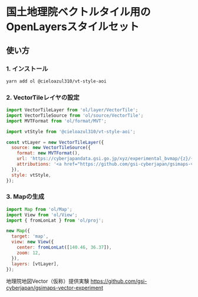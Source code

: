 # 国土地理院ベクトルタイル用のOpenLayersスタイルセット

## 使い方

### 1. インストール

```sh
yarn add ol @cieloazul310/vt-style-aoi
```

### 2. VectorTileレイヤの設定

```JavaScript
import VectorTileLayer from 'ol/layer/VectorTile';
import VectorTileSource from 'ol/source/VectorTile';
import MVTFormat from 'ol/format/MVT';

import vtStyle from '@cieloazul310/vt-style-aoi';

const vtLayer = new VectorTileLayer({
  source: new VectorTileSource({
    format: new MVTFormat(),
    url: 'https://cyberjapandata.gsi.go.jp/xyz/experimental_bvmap/{z}/{x}/{y}.pbf',
    attributions: '<a href="https://github.com/gsi-cyberjapan/gsimaps-vector-experiment" target="_blank" rel=”noopener noreferrer”>国土地理院</a>',
  }),
  style: vtStyle,
});

```

### 3. Mapの生成

```JavaScript
import Map from 'ol/Map';
import View from 'ol/View';
import { fromLonLat } from 'ol/proj';

new Map({
  target: 'map',
  view: new View({
    center: fromLonLat([140.46, 36.37]),
    zoom: 12,
  }),
  layers: [vtLayer],
});
```

地理院地図Vector（仮称）提供実験
<https://github.com/gsi-cyberjapan/gsimaps-vector-experiment>

[1]: https://github.com/gsi-cyberjapan/gsimaps-vector-experiment "地理院地図Vector（仮称）提供実験"
